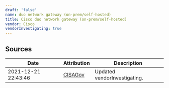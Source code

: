 ```yaml
---
draft: 'false'
name: duo network gateway (on-prem/self-hosted)
title: Cisco duo network gateway (on-prem/self-hosted)
vendor: Cisco
vendorInvestigating: true
---
```





## Sources
| Date | Attribution | Description |
| --- | --- | --- |
| 2021-12-21 22:43:46 | [CISAGov](https://raw.githubusercontent.com/cisagov/log4j-affected-db/develop/README.md) | Updated vendorInvestigating.  |
